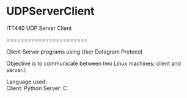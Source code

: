 # UDPServerClient
ITT440 UDP Server Client

=======================

Client Server programs using User Datagram Protocol

Objective is to communicate between two Linux machines; client and server.\



Language used:\
Client: Python
Server: C
